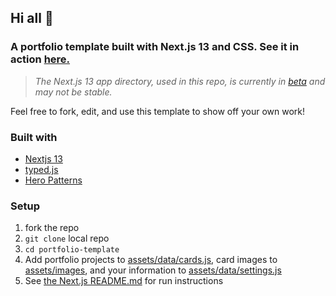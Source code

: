 ## Hi all 👋
### A portfolio template built with Next.js 13 and CSS. See it in action [here.](https://portfolio-dejmedus.vercel.app)

> *The Next.js 13 app directory, used in this repo, is currently in [beta](https://beta.nextjs.org/docs) and may not be stable.* 

Feel free to fork, edit, and use this template to show off your own work!

### Built with
- [Nextjs 13](https://beta.nextjs.org/docs/installation)
- [typed.js](https://github.com/mattboldt/typed.js/)
- [Hero Patterns](https://heropatterns.com)

### Setup
1. fork the repo
2. ```git clone``` local repo
3. ```cd portfolio-template```
4. Add portfolio projects to [assets/data/cards.js](assets/data/cards.js), card images to [assets/images](assets/images), and your information to [assets/data/settings.js](assets/data/settings.js)
5. See [the Next.js README.md](NEXT-README.md) for run instructions

